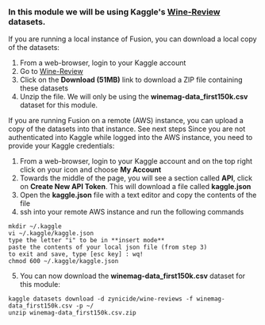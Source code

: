 ### In this module we will be using Kaggle's [Wine-Review](https://www.kaggle.com/zynicide/wine-reviews) datasets.

If you are running a local instance of Fusion, you can download a local copy of the datasets:
1. From a web-browser, login to your Kaggle account
2. Go to [Wine-Review](https://www.kaggle.com/zynicide/wine-reviews)  
3. Click on the **Download (51MB)** link to download a ZIP file containing these datasets  
4. Unzip the file. We will only be using the **winemag-data_first150k.csv** dataset for this module. 

If you are running Fusion on a remote (AWS) instance, you can upload a copy of the datasets into that instance. See next steps 
Since you are not authenticated into Kaggle while logged into the AWS instance, you need to provide your Kaggle credentials: 
1. From a web-browser, login to your Kaggle account and on the top right click on your icon and choose **My Account** 
2. Towards the middle of the page, you will see a section called **API**, click on **Create New API Token**. This will download a file called **kaggle.json** 
3. Open the **kaggle.json** file with a text editor and copy the contents of the file
4. ssh into your remote AWS instance and run the following commands
```
mkdir ~/.kaggle
vi ~/.kaggle/kaggle.json
type the letter "i" to be in **insert mode**
paste the contents of your local json file (from step 3)
to exit and save, type [esc key] : wq!
chmod 600 ~/.kaggle/kaggle.json
```
  
5. You can now download the **winemag-data_first150k.csv** dataset for this module: 
```
kaggle datasets download -d zynicide/wine-reviews -f winemag-data_first150k.csv -p ~/
unzip winemag-data_first150k.csv.zip
```